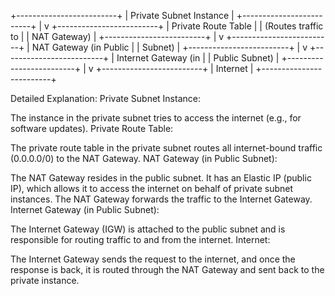  +-------------------------+
 | Private Subnet Instance |
 +-------------------------+
             |
             v
 +-------------------------+
 | Private Route Table     | 
 | (Routes traffic to      |
 | NAT Gateway)            |
 +-------------------------+
             |
             v
 +-------------------------+
 | NAT Gateway (in Public  |
 | Subnet)                 |
 +-------------------------+
             |
             v
 +-------------------------+
 | Internet Gateway (in    |
 | Public Subnet)          |
 +-------------------------+
             |
             v
 +-------------------------+
 | Internet                |
 +-------------------------+






Detailed Explanation:
Private Subnet Instance:

The instance in the private subnet tries to access the internet (e.g., for software updates).
Private Route Table:

The private route table in the private subnet routes all internet-bound traffic (0.0.0.0/0) to the NAT Gateway.
NAT Gateway (in Public Subnet):

The NAT Gateway resides in the public subnet. It has an Elastic IP (public IP), which allows it to access the internet on behalf of private subnet instances.
The NAT Gateway forwards the traffic to the Internet Gateway.
Internet Gateway (in Public Subnet):

The Internet Gateway (IGW) is attached to the public subnet and is responsible for routing traffic to and from the internet.
Internet:

The Internet Gateway sends the request to the internet, and once the response is back, it is routed through the NAT Gateway and sent back to the private instance.
